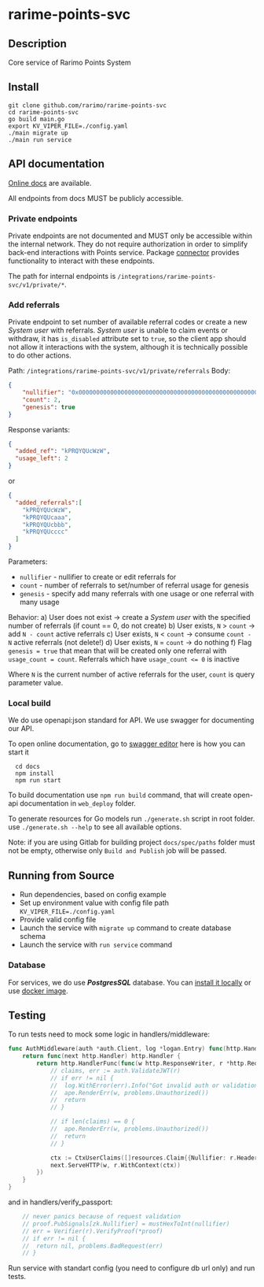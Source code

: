 # rarime-points-svc

## Description

Core service of Rarimo Points System

## Install

```
git clone github.com/rarimo/rarime-points-svc
cd rarime-points-svc
go build main.go
export KV_VIPER_FILE=./config.yaml
./main migrate up
./main run service
```

## API documentation

[Online docs](https://rarimo.github.io/rarime-points-svc/) are available.

All endpoints from docs MUST be publicly accessible.

### Private endpoints

Private endpoints are not documented and MUST only be accessible within the
internal network. They do not require authorization in order to simplify back-end
interactions with Points service. Package [connector](./pkg/connector) provides
functionality to interact with these endpoints.

The path for internal endpoints is `/integrations/rarime-points-svc/v1/private/*`.

### Add referrals

Private endpoint to set number of available referral codes or create a new
_System user_ with referrals. _System user_ is unable to claim events or
withdraw, it has `is_disabled` attribute set to `true`, so the client app should
not allow it interactions with the system, although it is technically possible
to do other actions.

Path: `/integrations/rarime-points-svc/v1/private/referrals`
Body:
```json
{
    "nullifier": "0x0000000000000000000000000000000000000000000000000000000000000000",
    "count": 2,
    "genesis": true
}
```
Response variants:
```json
{
  "added_ref": "kPRQYQUcWzW",
  "usage_left": 2
}
```
or
```json
{
  "added_referrals":[
    "kPRQYQUcWzW",
    "kPRQYQUcaaa",
    "kPRQYQUcbbb",
    "kPRQYQUcccc"
  ]
}
```
Parameters:
- `nullifier` - nullifier to create or edit referrals for
- `count` - number of referrals to set/number of referral usage for genesis
- `genesis` - specify add many referrals with one usage or one referral with many usage


Behavior:
a) User does not exist -> create a _System user_ with the specified number of
referrals (if count == 0, do not create)
b) User exists, `N` > `count` -> add `N - count` active referrals
c) User exists, `N` < `count` -> consume `count - N` active referrals (not delete!)
d) User exists, `N` = `count` -> do nothing
f) Flag `genesis = true` that mean that will be created only one referral with
`usage_count = count`. Referrals which have `usage_count <= 0` is inactive

Where `N` is the current number of active referrals for the user, `count` is
query parameter value.

### Local build

We do use openapi:json standard for API. We use swagger for documenting our API.

To open online documentation, go to [swagger editor](http://localhost:8080/swagger-editor/) here is how you can start it
```
  cd docs
  npm install
  npm run start
```
To build documentation use `npm run build` command,
that will create open-api documentation in `web_deploy` folder.

To generate resources for Go models run `./generate.sh` script in root folder.
use `./generate.sh --help` to see all available options.

Note: if you are using Gitlab for building project `docs/spec/paths` folder must not be
empty, otherwise only `Build and Publish` job will be passed.  

## Running from Source

* Run dependencies, based on config example
* Set up environment value with config file path `KV_VIPER_FILE=./config.yaml`
* Provide valid config file
* Launch the service with `migrate up` command to create database schema
* Launch the service with `run service` command

### Database
For services, we do use ***PostgresSQL*** database. 
You can [install it locally](https://www.postgresql.org/download/) or use [docker image](https://hub.docker.com/_/postgres/).

## Testing
To run tests need to mock some logic in handlers/middleware:
```go
func AuthMiddleware(auth *auth.Client, log *logan.Entry) func(http.Handler) http.Handler {
	return func(next http.Handler) http.Handler {
		return http.HandlerFunc(func(w http.ResponseWriter, r *http.Request) {
			// claims, err := auth.ValidateJWT(r)
			// if err != nil {
			// 	log.WithError(err).Info("Got invalid auth or validation error")
			// 	ape.RenderErr(w, problems.Unauthorized())
			// 	return
			// }

			// if len(claims) == 0 {
			// 	ape.RenderErr(w, problems.Unauthorized())
			// 	return
			// }

			ctx := CtxUserClaims([]resources.Claim{{Nullifier: r.Header.Get("nullifier")}})(r.Context())
			next.ServeHTTP(w, r.WithContext(ctx))
		})
	}
}
```
and in handlers/verify_passport:
```go
	// never panics because of request validation
	// proof.PubSignals[zk.Nullifier] = mustHexToInt(nullifier)
	// err = Verifier(r).VerifyProof(*proof)
	// if err != nil {
	// 	return nil, problems.BadRequest(err)
	// }
```

Run service with standart config (you need to configure db url only) and run tests.